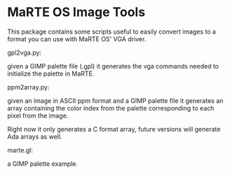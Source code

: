 MaRTE OS Image Tools
====================

This package contains some scripts useful to easily convert images to a 
format you can use with MaRTE OS' VGA driver.

gpl2vga.py: 

given a GIMP palette file (.gpl) it generates the vga commands needed to initialize the palette in MaRTE.

ppm2array.py: 

given an image in ASCII ppm format and a GIMP palette file it generates an array containing the color index from the palette corresponding to each pixel from the image.

Right now it only generates a C format array, future versions will generate Ada arrays as well.

marte.gl: 

a GIMP palette example.